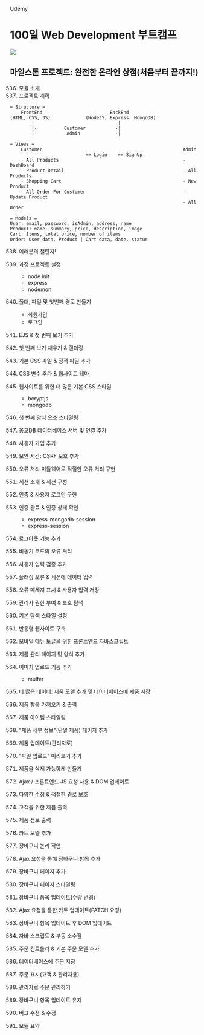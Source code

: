 Udemy

# 100일 Web Development 부트캠프

[<img src="https://img.shields.io/badge/github-%23121011.svg?style=for-the-badge&logo=github&logoColor=white" />](https://github.com/academind/100-days-of-web-development/)

## 마일스톤 프로젝트: 완전한 온라인 상점(처음부터 끝까지!)

536. 모듈 소개
537. 프로젝트 계획

```
= Structure =
    FrontEnd                         BackEnd
(HTML, CSS, JS)             (NodeJS, Express, MongoDB)
        |                               |
        |-          Customer           -|
        |-           Admin             -|
```

```
= Views =
    Customer                                                    Admin
                            == Login    == SignUp
    - All Products                                              - DashBoard
    - Product Detail                                            - All Products
    - Shopping Cart                                             - New Product
    - All Order For Customer                                    - Update Product
                                                                - All Order
```

```
= Models =
User: email, password, isAdmin, address, name
Product: name, summary, price, description, image
Cart: Items, total price, number of items
Order: User data, Product | Cart data, date, status
```

538. 여러분의 챌린지!
539. 과정 프로젝트 설정

     - node init
     - express
     - nodemon

540. 폴더, 파일 및 첫번째 경로 만들기

     - 회원가입
     - 로그인

541. EJS & 첫 번째 보기 추가
542. 첫 번째 보기 채우기 & 렌더링
543. 기본 CSS 파일 & 정적 파일 추가
544. CSS 변수 추가 & 웹사이트 테마
545. 웹사이트를 위한 더 많은 기본 CSS 스타일

     - bcryptjs
     - mongodb

546. 첫 번째 양식 요소 스타일링
547. 몽고DB 데이터베이스 서버 및 연결 추가
548. 사용자 가입 추가
549. 보안 시간: CSRF 보호 추가
550. 오류 처리 미들웨어로 적절한 오류 처리 구현
551. 세션 소개 & 세션 구성
552. 인증 & 사용자 로그인 구현
553. 인증 완료 & 인증 상태 확인

     - express-mongodb-session
     - express-session

554. 로그아웃 기능 추가
555. 비동기 코드의 오류 처리
556. 사용자 입력 검증 추가
557. 플래싱 오류 & 세션에 데이터 입력
558. 오류 메세지 표시 & 사용자 입력 저장
559. 관리자 권한 부여 & 보호 탐색
560. 기본 탐색 스타일 설정
561. 반응형 웹사이트 구축
562. 모바일 메뉴 토글을 위한 프론트엔드 자바스크립트
563. 제품 관리 페이지 및 양식 추가
564. 이미지 업로드 기능 추가

     - multer

565. 더 많은 데이터: 제품 모델 추가 및 데이터베이스에 제품 저장
566. 제품 항목 가져오기 & 출력
567. 제품 아이템 스타일링
568. "제품 세부 정보"(단일 제품) 페이지 추가
569. 제품 업데이트(관리자로)
570. "파일 업로드" 미리보기 추가
571. 제품을 삭제 가능하게 만들기
572. Ajax / 프론트엔드 JS 요청 사용 & DOM 업데이트
573. 다양한 수정 & 적절한 경로 보호
574. 고객을 위한 제품 출력
575. 제품 정보 출력
576. 카트 모델 추가
577. 장바구니 논리 작업
578. Ajax 요청을 통해 장바구니 항목 추가
579. 장바구니 페이지 추가
580. 장바구니 페이지 스타일링
581. 장바구니 품목 업데이트(수량 변경)
582. Ajax 요청을 통한 카트 업데이트(PATCH 요청)
583. 장바구니 항목 업데이트 후 DOM 업데이트
584. 자바 스크립트 & 부동 소수점
585. 주문 컨트롤러 & 기본 주문 모델 추가
586. 데이터베이스에 주문 저장
587. 주문 표시(고객 & 관리자용)
588. 관리자로 주문 관리하기
589. 장바구니 항목 업데이트 유지
590. 버그 수정 & 수정
591. 모듈 요약
